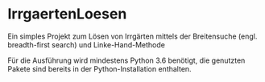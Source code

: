 # IrrgaertenLoesen
Ein simples Projekt zum Lösen von Irrgärten mittels der Breitensuche (engl. breadth-first search) und Linke-Hand-Methode

Für die Ausführung wird mindestens Python 3.6 benötigt, die genutzten Pakete sind bereits in der Python-Installation enthalten.
